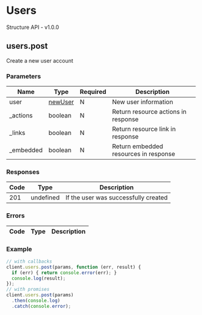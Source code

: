 # Users
Structure API - v1.0.0

## users.post
Create a new user account



### Parameters
| Name | Type | Required | Description |
| ---- | ---- | -------- | ----------- |
| user | [newUser](_schemas.md#/definitions/newUser) | N | New user information |
| _actions | boolean | N | Return resource actions in response |
| _links | boolean | N | Return resource link in response |
| _embedded | boolean | N | Return embedded resources in response |

### Responses
| Code | Type | Description |
| ---- | ---- | ----------- |
| 201 | undefined | If the user was successfully created |

### Errors
| Code | Type | Description |
| ---- | ---- | ----------- |

### Example
```javascript
// with callbacks
client.users.post(params, function (err, result) {
  if (err) { return console.error(err); }
  console.log(result);
});
// with promises
client.users.post(params)
  .then(console.log)
  .catch(console.error);
```
